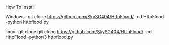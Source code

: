 How To Install

Windows
-git clone https://github.com/SkySG404/HttpFlood/
-cd HttpFlood
-python httpflood.py

linux
-git clone git clone https://github.com/SkySG404/HttpFlood/
-cd HttpFlood
-python3 httpflood.py
